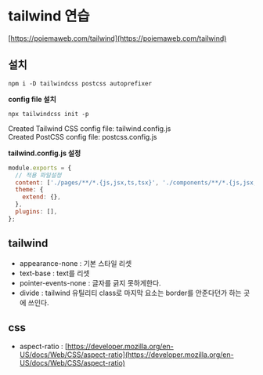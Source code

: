 # tailwind 연습

[https://poiemaweb.com/tailwind](https://poiemaweb.com/tailwind)

## 설치

```
npm i -D tailwindcss postcss autoprefixer
```

**config file 설치**

```
npx tailwindcss init -p
```

Created Tailwind CSS config file: tailwind.config.js  
Created PostCSS config file: postcss.config.js

**tailwind.config.js 설정**

```js
module.exports = {
  // 적용 파일설정
  content: ['./pages/**/*.{js,jsx,ts,tsx}', './components/**/*.{js,jsx,ts,tsx}'],
  theme: {
    extend: {},
  },
  plugins: [],
};
```

## tailwind

- appearance-none : 기본 스타일 리셋
- text-base : text를 리셋
- pointer-events-none : 글자를 긁지 못하게한다.
- divide : tailwind 유틸리티 class로 마지막 요소는 border를 안준다던가 하는 곳에 쓰인다.

## css

- aspect-ratio : [https://developer.mozilla.org/en-US/docs/Web/CSS/aspect-ratio](https://developer.mozilla.org/en-US/docs/Web/CSS/aspect-ratio)
